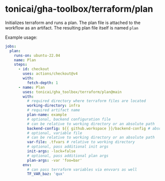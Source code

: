 # tonicai/gha-toolbox/terraform/plan

Initializes terraform and runs a plan. The plan file is attached to the
workflow as an artifact. The resulting plan file itself is named `plan`

Example usage:

```yaml
jobs:
  plan:
    runs-on: ubuntu-22.04
    name: Plan
    steps:
      - id: checkout
        uses: actions/checkout@v4
        with:
          fetch-depth: 1
      - name: Plan
        uses: tonicai/gha_toolbox/terraform/plan@main
        with:
          # required directory where terraform files are located
          working-directory: infra
          # required artifact name
          plan-name: example
          # optional, backend configuration file
          # can be relative to working directory or an absolute path
          backend-config: ${{ github.workspace }}/backend-config # absolute path
          # optional, variable file
          # can be relative to working directory or an absolute path
          var-file: .tfvars # relative to working directory
          # optional, pass additional init args
          init-args: -lock=false
          # optional, pass additional plan args
          plan-args: -var 'foo=bar'
        env:
          # can pass terraform variables via envvars as well
          TF_VAR_baz: 'qux'
```
